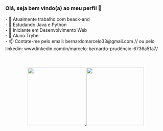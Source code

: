 ### Olá, seja bem vindo(a) ao meu perfil 👋
<div>
- 🔭 Atualmente trabalho com beack-and<br>
- 🌱 Estudando Java e Python<br>
- 🌱 Iniciante em Desenvolvimento Web<br>
- 🌱 Aluno Trybe<br>
- 📫 Contate-me pelo email: bernardomarcelo33@gmail.com // ou pelo linkedin: www.linkedin.com/in/marcelo-bernardo-prudêncio-6736a51a7/ <br>
<br><br><br>
</div>

<div align="center">
  <a href="https://github.com/Marcelo12Bernardo">
  <img height="180em"src="https://github-readme-stats.vercel.app/api?username=Marcelo12Bernardo&show_icons=true&theme=dark&include_all_commits=true&count_private=true"/>
  <img height="180em" src="https://github-readme-stats.vercel.app/api/top-langs/?username=Marcelo12Bernardo&layout=compact&langs_count=7&theme=dark"/>
</div>
<!--
**Marcelo12Bernardo/Marcelo12Bernardo** is a ✨ _special_ ✨ repository because its `README.md` (this file) appears on your GitHub profile.

Here are some ideas to get you started:
- 👯 I’m looking to collaborate on ...
- 🤔 I’m looking for help with ...
- 💬 Ask me about ...
- ⚡ Fun fact: ...
-->

